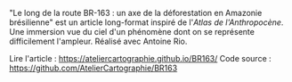"Le long de la route BR-163 : un axe de la déforestation en Amazonie brésilienne"  est un article long-format inspiré de l'*Atlas de l'Anthropocène*. Une immersion vue du ciel d'un phénomène dont on se représente difficilement l'ampleur.
Réalisé avec Antoine Rio.

Lire l'article : https://ateliercartographie.github.io/BR163/
Code source : https://github.com/AtelierCartographie/BR163
